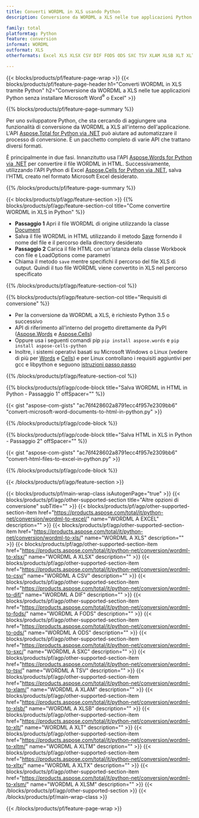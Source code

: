 ```yaml
---
title: Converti WORDML in XLS usando Python
description: Conversione da WORDML a XLS nelle tue applicazioni Python senza utilizzare Microsoft Word o Excel 

family: total
platformtag: Python
feature: conversion
informat: WORDML
outformat: XLS
otherformats: Excel XLS XLSX CSV DIF FODS ODS SXC TSV XLAM XLSB XLT XLTM XLSM XLTX

---
```

{{< blocks/products/pf/feature-page-wrap >}}
{{< blocks/products/pf/feature-page-header h1="Converti WORDML in XLS tramite Python" h2="Conversione da WORDML a XLS nelle tue applicazioni Python senza installare Microsoft Word<sup>&reg;</sup> o Excel" >}}

{{% blocks/products/pf/feature-page-summary %}}

Per uno sviluppatore Python, che sta cercando di aggiungere una funzionalità di conversione da WORDML a XLS all'interno dell'applicazione. L'API [Aspose.Total for Python via .NET](https://products.aspose.com/total/python-net/) può aiutare ad automatizzare il processo di conversione. È un pacchetto completo di varie API che trattano diversi formati.

È principalmente in due fasi. Innanzitutto usa l'API [Aspose.Words for Python via .NET](https://products.aspose.com/words/python-net/) per convertire il file WORDML in HTML. Successivamente, utilizzando l'API Python di Excel [Aspose.Cells for Python via .NET](https://products.aspose.com/cells/python-net/), salva l'HTML creato nel formato Microsoft Excel desiderato. 

{{% /blocks/products/pf/feature-page-summary %}}

{{< blocks/products/pf/agp/feature-section >}}
{{% blocks/products/pf/agp/feature-section-col title="Come convertire WORDML in XLS in Python" %}}
- **Passaggio 1** Apri il file WORDML di origine utilizzando la classe [Document](https://reference.aspose.com/words/python-net/aspose.words/document/)
- Salva il file WORDML in HTML utilizzando il metodo [Save](https://reference.aspose.com/words/python-net/aspose.words/document/save/) fornendo il nome del file e il percorso della directory desiderato
-  **Passaggio 2** Carica il file HTML con un'istanza della classe Workbook con file e LoadOptions come parametri
-  Chiama il metodo `save` mentre specifichi il percorso del file XLS di output. Quindi il tuo file WORDML viene convertito in XLS nel percorso specificato

{{% /blocks/products/pf/agp/feature-section-col %}}

{{% blocks/products/pf/agp/feature-section-col title="Requisiti di conversione" %}}

- Per la conversione da WORDML a XLS, è richiesto Python 3.5 o successivo
- API di riferimento all'interno del progetto direttamente da PyPI ([Aspose.Words](https://pypi.org/project/aspose-words/) e [Aspose.Cells](https://pypi.org/project/aspose-cells-python/))
-  Oppure usa i seguenti comandi pip ```pip install aspose.words``` e ```pip install aspose-cells-python``` 
-  Inoltre, i sistemi operativi basati su Microsoft Windows o Linux (vedere di più per [Words](https://docs.aspose.com/words/python-net/system-requirements/) e [Cells](https://docs.aspose.com/cells/python-net/getting-started/#installation)) e per Linux controllano i requisiti aggiuntivi per gcc e libpython e seguono [istruzioni passo passo](https://docs.aspose.com/words/python-net/installation/)
 

{{% /blocks/products/pf/agp/feature-section-col %}}

{{% blocks/products/pf/agp/code-block title="Salva WORDML in HTML in Python - Passaggio 1" offSpacer="" %}}

{{< gist "aspose-com-gists" "ac76f428602a8791ecc4f957e2309bb6" "convert-microsoft-word-documents-to-html-in-python.py" >}}

{{% /blocks/products/pf/agp/code-block %}}

{{% blocks/products/pf/agp/code-block title="Salva HTML in XLS in Python - Passaggio 2" offSpacer="" %}}

{{< gist "aspose-com-gists" "ac76f428602a8791ecc4f957e2309bb6" "convert-html-files-to-excel-in-python.py" >}}

{{% /blocks/products/pf/agp/code-block %}}

{{< /blocks/products/pf/agp/feature-section >}}

{{< blocks/products/pf/main-wrap-class isAutogenPage="true" >}}
{{< blocks/products/pf/agp/other-supported-section title="Altre opzioni di conversione" subTitle="" >}}
{{< blocks/products/pf/agp/other-supported-section-item href="https://products.aspose.com/total/it/python-net/conversion/wordml-to-excel/" name="WORDML A EXCEL" description="" >}}
{{< blocks/products/pf/agp/other-supported-section-item href="https://products.aspose.com/total/it/python-net/conversion/wordml-to-xls/" name="WORDML A XLS" description="" >}}
{{< blocks/products/pf/agp/other-supported-section-item href="https://products.aspose.com/total/it/python-net/conversion/wordml-to-xlsx/" name="WORDML A XLSX" description="" >}}
{{< blocks/products/pf/agp/other-supported-section-item href="https://products.aspose.com/total/it/python-net/conversion/wordml-to-csv/" name="WORDML A CSV" description="" >}}
{{< blocks/products/pf/agp/other-supported-section-item href="https://products.aspose.com/total/it/python-net/conversion/wordml-to-dif/" name="WORDML A DIF" description="" >}}
{{< blocks/products/pf/agp/other-supported-section-item href="https://products.aspose.com/total/it/python-net/conversion/wordml-to-fods/" name="WORDML A FODS" description="" >}}
{{< blocks/products/pf/agp/other-supported-section-item href="https://products.aspose.com/total/it/python-net/conversion/wordml-to-ods/" name="WORDML A ODS" description="" >}}
{{< blocks/products/pf/agp/other-supported-section-item href="https://products.aspose.com/total/it/python-net/conversion/wordml-to-sxc/" name="WORDML A SXC" description="" >}}
{{< blocks/products/pf/agp/other-supported-section-item href="https://products.aspose.com/total/it/python-net/conversion/wordml-to-tsv/" name="WORDML A TSV" description="" >}}
{{< blocks/products/pf/agp/other-supported-section-item href="https://products.aspose.com/total/it/python-net/conversion/wordml-to-xlam/" name="WORDML A XLAM" description="" >}}
{{< blocks/products/pf/agp/other-supported-section-item href="https://products.aspose.com/total/it/python-net/conversion/wordml-to-xlsb/" name="WORDML A XLSB" description="" >}}
{{< blocks/products/pf/agp/other-supported-section-item href="https://products.aspose.com/total/it/python-net/conversion/wordml-to-xlt/" name="WORDML A XLT" description="" >}}
{{< blocks/products/pf/agp/other-supported-section-item href="https://products.aspose.com/total/it/python-net/conversion/wordml-to-xltm/" name="WORDML A XLTM" description="" >}}
{{< blocks/products/pf/agp/other-supported-section-item href="https://products.aspose.com/total/it/python-net/conversion/wordml-to-xltx/" name="WORDML A XLTX" description="" >}}
{{< blocks/products/pf/agp/other-supported-section-item href="https://products.aspose.com/total/it/python-net/conversion/wordml-to-xlsm/" name="WORDML A XLSM" description="" >}}
{{< /blocks/products/pf/agp/other-supported-section >}}
{{< /blocks/products/pf/main-wrap-class >}}

{{< /blocks/products/pf/feature-page-wrap >}}